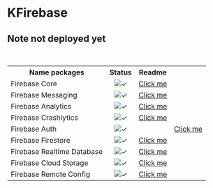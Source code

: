 # KFirebase

## Note not deployed yet

<br>

<table>
  <tr>
    <th style="text-align:center;">Name packages</th>
    <th style="text-align:center;">Status</th>
    <th style="text-align:center;">Readme</th>
  </tr>
  <tr>
    <td style="">Firebase Core</td>
    <td style="text-align:center;"><img src="https://img.shields.io/badge/%20✓-green?style=flat-square&color=276221" alt="✓"></td>
    <td style="text-align:center;"><a href="https://github.com/the-best-is-best/KFirebase/blob/main/FirebaseCore/readme.md">Click me</a></td>
  </tr>
  <tr>
    <td style="">Firebase Messaging</td>
    <td style="text-align:center;"><img src="https://img.shields.io/badge/%20✓-green?style=flat-square&color=276221" alt="✓"></td>
    <td style="text-align:center;"><a href="https://github.com/the-best-is-best/KFirebase/blob/main/FirebaseMessaging/readme.md">Click me</a></td>
  </tr>
  <tr>
    <td style="">Firebase Analytics</td>
    <td style="text-align:center;"><img src="https://img.shields.io/badge/%20✓-green?style=flat-square&color=276221" alt="✓"></td>
    <td style="text-align:center;"><a href="https://github.com/the-best-is-best/KFirebase/blob/main/FirebaseAnalytics/readme.md">Click me</a></td>
  </tr>
  <tr>
    <td style="">Firebase Crashlytics</td>
    <td style="text-align:center;"><img src="https://img.shields.io/badge/%20✓-green?style=flat-square&color=276221" alt="✓"></td>
    <td style="text-align:center;"><a href="https://github.com/the-best-is-best/KFirebase/blob/main/FirebaseCrashlytics/readme.md">Click me</a></td>
  </tr>
    <tr>
    <td style="">Firebase Auth</td>
    <td style="text-align:center;"><img src="https://img.shields.io/badge/%20✓-green?style=flat-square&color=ffd32c" alt="✓"></td>
    <td style="text-align:center;"></td>
    <td style="text-align:center;"><a href="https://github.com/the-best-is-best/KFirebase/blob/main/FirebaseAuth/readme.md">Click me</a></td>
  </tr>
    </tr>
    <tr>
        <td style="">Firebase Firestore</td>
        <td style="text-align:center;"><img src="https://img.shields.io/badge/%20x-red?style=flat-square&color=c30010" alt="✓"></td>
        <td style="text-align:center;"><a href="https://github.com/the-best-is-best/KFirebase/blob/main/FirebaseFirestore/readme.md">Click me</a></td>
    </tr>
     <tr>
        <td style="">Firebase Realtime Database</td>
        <td style="text-align:center;"><img src="https://img.shields.io/badge/%20x-red?style=flat-square&color=c30010" alt="✓"></td>
        <td style="text-align:center;"><a href="https://github.com/the-best-is-best/KFirebase/blob/main/FirebaseRealtimeDatabase/readme.md">Click me</a></td>
    </tr>
        <tr>
        <td style="">Firebase Cloud Storage</td>
        <td style="text-align:center;"><img src="https://img.shields.io/badge/%20x-red?style=flat-square&color=c30010" alt="✓"></td>
        <td style="text-align:center;"><a href="https://github.com/the-best-is-best/KFirebase/blob/main/FirebaseCloudStorages/readme.md">Click me</a></td>
    </tr>
        <tr>
        <td style="">Firebase Remote Config</td>
        <td style="text-align:center;"><img src="https://img.shields.io/badge/%20x-red?style=flat-square&color=c30010" alt="✓"></td>
        <td style="text-align:center;"><a href="https://github.com/the-best-is-best/KFirebase/blob/main/FirebaseRemoteConfig/readme.md">Click me</a></td>
    </tr>
</table>
